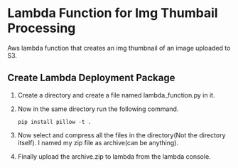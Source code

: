 
# Lambda Function for Img Thumbail Processing
Aws lambda function that creates an img thumbnail of an image uploaded to S3.

## Create Lambda Deployment Package
1. Create a directory and create a file named lambda_function.py in it. 
2. Now in the same directory run the following command.

    `pip install pillow -t .`
 
3. Now select and compress all the files in the directory(Not the directory itself). I named my zip file as archive(can be anything).
4. Finally upload the archive.zip to lambda from the lambda console.
